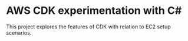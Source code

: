 # AWS CDK experimentation with C#

This project explores the features of CDK with relation to EC2 setup scenarios.